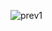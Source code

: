 ![prev1](https://user-images.githubusercontent.com/77449139/211786695-90686402-bfad-422d-8799-243b0d6f35bd.png)
